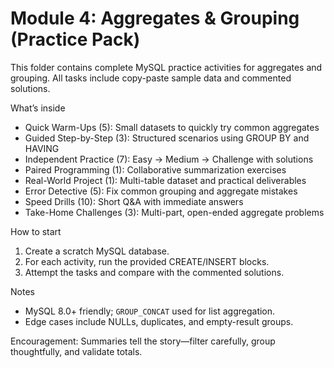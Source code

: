 # Module 4: Aggregates & Grouping (Practice Pack)

This folder contains complete MySQL practice activities for aggregates and grouping. All tasks include copy-paste sample data and commented solutions.

What’s inside
- Quick Warm-Ups (5): Small datasets to quickly try common aggregates
- Guided Step-by-Step (3): Structured scenarios using GROUP BY and HAVING
- Independent Practice (7): Easy → Medium → Challenge with solutions
- Paired Programming (1): Collaborative summarization exercises
- Real-World Project (1): Multi-table dataset and practical deliverables
- Error Detective (5): Fix common grouping and aggregate mistakes
- Speed Drills (10): Short Q&A with immediate answers
- Take-Home Challenges (3): Multi-part, open-ended aggregate problems

How to start
1) Create a scratch MySQL database.
2) For each activity, run the provided CREATE/INSERT blocks.
3) Attempt the tasks and compare with the commented solutions.

Notes
- MySQL 8.0+ friendly; `GROUP_CONCAT` used for list aggregation.
- Edge cases include NULLs, duplicates, and empty-result groups.

Encouragement: Summaries tell the story—filter carefully, group thoughtfully, and validate totals.
